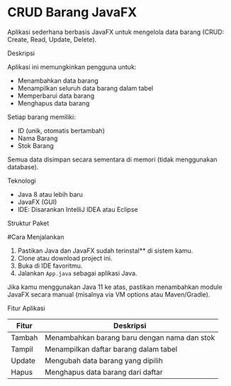 # CRUD Barang JavaFX

Aplikasi sederhana berbasis JavaFX untuk mengelola data barang (CRUD: Create, Read, Update, Delete).

Deskripsi

Aplikasi ini memungkinkan pengguna untuk:
- Menambahkan data barang
- Menampilkan seluruh data barang dalam tabel
- Memperbarui data barang
- Menghapus data barang

Setiap barang memiliki:
- ID (unik, otomatis bertambah)
- Nama Barang
- Stok Barang

Semua data disimpan secara sementara di memori (tidak menggunakan database).

Teknologi

- Java 8 atau lebih baru
- JavaFX (GUI)
- IDE: Disarankan IntelliJ IDEA atau Eclipse

Struktur Paket


#Cara Menjalankan

1. Pastikan Java dan JavaFX sudah terinstal** di sistem kamu.
2. Clone atau download project ini.
3. Buka di IDE favoritmu.
4. Jalankan `App.java` sebagai aplikasi Java.

Jika kamu menggunakan Java 11 ke atas, pastikan menambahkan module JavaFX secara manual (misalnya via VM options atau Maven/Gradle).

Fitur Aplikasi

| Fitur       | Deskripsi |
|-------------|-----------|
| Tambah      | Menambahkan barang baru dengan nama dan stok |
| Tampil      | Menampilkan daftar barang dalam tabel |
| Update      | Mengubah data barang yang dipilih |
| Hapus       | Menghapus data barang dari daftar |

